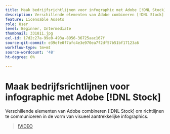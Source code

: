 ```yaml
---
title: Maak bedrijfsrichtlijnen voor infographic met Adobe [!DNL Stock]
description: Verschillende elementen van Adobe combineren [!DNL Stock] om richtlijnen te communiceren in de vorm van visueel aantrekkelijke infographics
feature: Licensable Assets
role: User
level: Beginner, Intermediate
thumbnail: 331811.jpg
exl-id: 17d2c27a-99e0-493a-8956-36725aac167f
source-git-commit: e39efe0f7afc4e3e970ea7f2df57b51bf17123a6
workflow-type: tm+mt
source-wordcount: '48'
ht-degree: 0%

---
```


# Maak bedrijfsrichtlijnen voor infographic met Adobe [!DNL Stock]

Verschillende elementen van Adobe combineren [!DNL Stock] om richtlijnen te communiceren in de vorm van visueel aantrekkelijke infographics.

>[!VIDEO](https://video.tv.adobe.com/v/331811?hidetitle=true)
